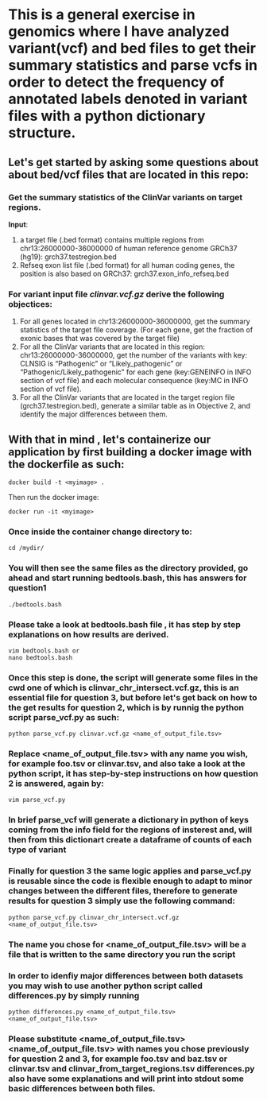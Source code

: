 # This is a general exercise in genomics where I have analyzed variant(vcf) and bed files to get their summary statistics and parse vcfs in order to detect the frequency of  annotated labels denoted in variant files with a python dictionary structure.


## Let's get started by asking some questions about about bed/vcf files that are located in this repo:

### Get the summary statistics of the ClinVar variants on target regions.
**Input**: 
1. a target file (.bed format) contains multiple regions from chr13:26000000-36000000 of human reference genome GRCh37 (hg19): grch37.testregion.bed
2. Refseq exon list file (.bed format) for all human coding genes, the position is also based on GRCh37: grch37.exon_info_refseq.bed

### For variant input file __*clinvar.vcf.gz*__ derive the following objectices:

1. For all genes located in chr13:26000000-36000000, get the summary statistics of the target file coverage. (For each gene, get the fraction of exonic bases that was covered by the target file)
2. For all the ClinVar variants that are located in this region: chr13:26000000-36000000, get the number of the variants with key: CLNSIG is “Pathogenic” or “Likely_pathogenic” or “Pathogenic/Likely_pathogenic” for each gene (key:GENEINFO in INFO section of vcf file) and each molecular consequence (key:MC in INFO section of vcf file).
3. For all the ClinVar variants that are located in the target region file (grch37.testregion.bed), generate a similar table as in Objective 2, and identify the major differences between them.


## With that in mind , let's containerize our application by first building a docker image with the dockerfile as such:

    docker build -t <myimage> .

Then run the docker image:

    docker run -it <myimage>

### Once inside the container change directory to:

    cd /mydir/

### You will then see the same files as the directory provided, go ahead and start running bedtools.bash, this has answers for question1

    ./bedtools.bash

### Please take a look at bedtools.bash file , it has step by step explanations on how results are derived.

    vim bedtools.bash or
    nano bedtools.bash

### Once this step is done, the script will generate some files in the cwd one of which is clinvar_chr_intersect.vcf.gz, this is an essential file for question 3, but before let's get back on how to the get results for question 2, which is by runnig the python script parse_vcf.py as such:

    python parse_vcf.py clinvar.vcf.gz <name_of_output_file.tsv>

### Replace <name_of_output_file.tsv> with any name you wish, for example foo.tsv or clinvar.tsv, and also take a look at the python script, it has step-by-step instructions on how question 2 is answered, again by:

    vim parse_vcf.py

### In brief parse_vcf will generate a dictionary in python of keys coming from the info field for the regions of insterest and, will then from this dictionart create a dataframe of counts of each type of variant

### Finally for question 3 the same logic applies and parse_vcf.py is reusable since the code is flexible enough to adapt to minor changes between the different files, therefore to generate results for question 3 simply use the following command:

    python parse_vcf.py clinvar_chr_intersect.vcf.gz <name_of_output_file.tsv>

### The name you chose for <name_of_output_file.tsv> will be a file that is written to the same directory you run the script

### In order to idenfiy major differences between both datasets you may wish to use another python script called differences.py by simply running

    python differences.py <name_of_output_file.tsv> <name_of_output_file.tsv>

### Please substitute <name_of_output_file.tsv> <name_of_output_file.tsv> with names you chose previously for question 2 and 3, for example foo.tsv and baz.tsv or clinvar.tsv and clinvar_from_target_regions.tsv differences.py also have some explanations and will print into stdout some basic differences between both files.
